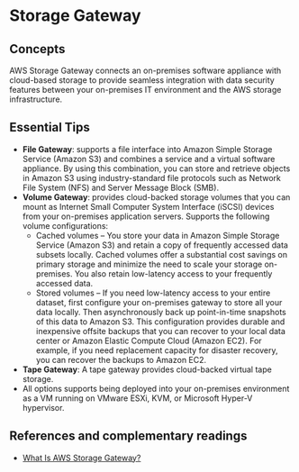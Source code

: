 # Storage Gateway
## Concepts

AWS Storage Gateway connects an on-premises software appliance with cloud-based storage to provide seamless integration with data security features between your on-premises IT environment and the AWS storage infrastructure.

## Essential Tips
* **File Gateway**: supports a file interface into Amazon Simple Storage Service (Amazon S3) and combines a service and a virtual software appliance. By using this combination, you can store and retrieve objects in Amazon S3 using industry-standard file protocols such as Network File System (NFS) and Server Message Block (SMB). 
* **Volume Gateway**: provides cloud-backed storage volumes that you can mount as Internet Small Computer System Interface (iSCSI) devices from your on-premises application servers. Supports the following volume configurations:
  * Cached volumes – You store your data in Amazon Simple Storage Service (Amazon S3) and retain a copy of frequently accessed data subsets locally. Cached volumes offer a substantial cost savings on primary storage and minimize the need to scale your storage on-premises. You also retain low-latency access to your frequently accessed data.
  * Stored volumes – If you need low-latency access to your entire dataset, first configure your on-premises gateway to store all your data locally. Then asynchronously back up point-in-time snapshots of this data to Amazon S3. This configuration provides durable and inexpensive offsite backups that you can recover to your local data center or Amazon Elastic Compute Cloud (Amazon EC2). For example, if you need replacement capacity for disaster recovery, you can recover the backups to Amazon EC2.
* **Tape Gateway**: A tape gateway provides cloud-backed virtual tape storage. 
* All options supports being deployed into your on-premises environment as a VM running on VMware ESXi, KVM, or Microsoft Hyper-V hypervisor.


## References and complementary readings
* [What Is AWS Storage Gateway?](https://docs.aws.amazon.com/storagegateway/latest/userguide/WhatIsStorageGateway.html)

